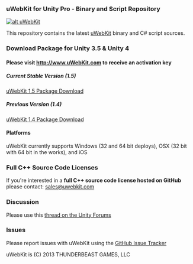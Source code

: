 ### uWebKit for Unity Pro - Binary and Script Repository

[![alt uWebKit](http://uwebkit.com/wp-content/uploads/2013/01/uWebKit_OverviewSplash3.jpg)](http://www.uWebKit.com)

This repository contains the latest [uWebKit](http://www.uWebKit.com) binary and C# script sources.

### Download Package for Unity 3.5 & Unity 4 

#### Please visit http://www.uWebKit.com to receive an activation key

##### Current Stable Version (1.5)

[uWebKit 1.5 Package Download](http://www.uwebkit.com/static/downloads/uwebkit/uWebKit_v15.unitypackage) 

##### Previous Version (1.4)

[uWebKit 1.4 Package Download](http://www.uwebkit.com/static/downloads/uwebkit/uWebKit_v14.unitypackage)

#### Platforms

uWebKit currently supports Windows (32 and 64 bit deploys), OSX (32 bit with 64 bit in the works), and iOS 

### Full C++ Source Code Licenses  

If you're interested in a **full C++ source code license hosted on GitHub** please contact: sales@uwebkit.com   

### Discussion

Please use this [thread on the Unity Forums](http://forum.unity3d.com/threads/193978-uWebKit-HTML-CSS-HTTPS-Javascript-integration-for-Unity-Pro)

### Issues

Please report issues with uWebKit using the [GitHub Issue Tracker](https://github.com/uWebKit/uWebKit/issues)

uWebKit is (C) 2013 THUNDERBEAST GAMES, LLC
